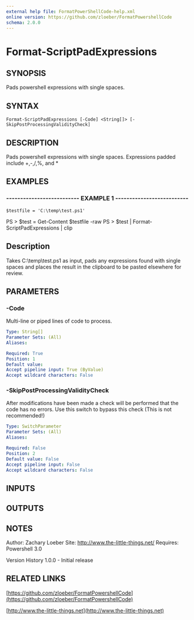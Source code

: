 ```yaml
---
external help file: FormatPowerShellCode-help.xml
online version: https://github.com/zloeber/FormatPowershellCode
schema: 2.0.0
---
```


# Format-ScriptPadExpressions
## SYNOPSIS
Pads powershell expressions with single spaces.

## SYNTAX

```
Format-ScriptPadExpressions [-Code] <String[]> [-SkipPostProcessingValidityCheck]
```

## DESCRIPTION
Pads powershell expressions with single spaces.
Expressions padded include +,-,/,%, and *

## EXAMPLES

### -------------------------- EXAMPLE 1 --------------------------
```
$testfile = 'C:\temp\test.ps1'
```

PS \> $test = Get-Content $testfile -raw
PS \> $test | Format-ScriptPadExpressions | clip

Description
-----------
Takes C:\temp\test.ps1 as input, pads any expressions found with single spaces and places the result in the clipboard 
to be pasted elsewhere for review.

## PARAMETERS

### -Code
Multi-line or piped lines of code to process.

```yaml
Type: String[]
Parameter Sets: (All)
Aliases: 

Required: True
Position: 1
Default value: 
Accept pipeline input: True (ByValue)
Accept wildcard characters: False
```

### -SkipPostProcessingValidityCheck
After modifications have been made a check will be performed that the code has no errors.
Use this switch to bypass this check 
(This is not recommended!)

```yaml
Type: SwitchParameter
Parameter Sets: (All)
Aliases: 

Required: False
Position: 2
Default value: False
Accept pipeline input: False
Accept wildcard characters: False
```

## INPUTS

## OUTPUTS

## NOTES
Author: Zachary Loeber
Site: http://www.the-little-things.net/
Requires: Powershell 3.0

Version History
1.0.0 - Initial release

## RELATED LINKS

[https://github.com/zloeber/FormatPowershellCode](https://github.com/zloeber/FormatPowershellCode)

[http://www.the-little-things.net](http://www.the-little-things.net)

